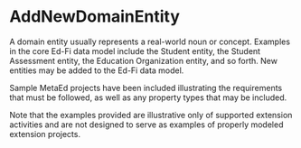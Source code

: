 # AddNewDomainEntity

A domain entity usually represents a real-world noun or concept. Examples in the core Ed-Fi data model include the Student entity, the Student Assessment entity, the Education Organization entity, and so forth. New entities may be added to the Ed-Fi data model.

Sample MetaEd projects have been included illustrating the requirements that must be followed, as well as any property types that may be included.

Note that the examples provided are illustrative only of supported extension activities and are not designed to serve as examples of properly modeled extension projects.